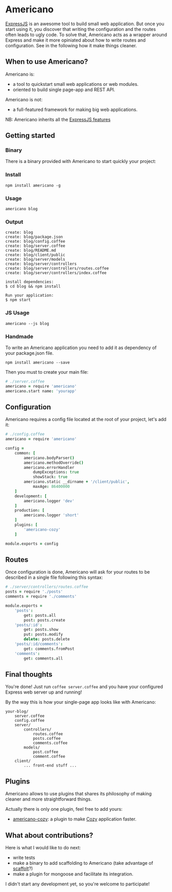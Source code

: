 # Americano

[ExpressJS](http://expressjs.com/)
is an awesome tool to build small web application. But once you start
using it, you discover that writing the configuration and the routes
often leads to ugly code. To solve that, Americano acts as a
wrapper around Express and make it more opiniated about how to write routes
and configuration. See in the following how it make things cleaner.

## When to use Americano?

Americano is:

* a tool to quickstart small web applications or web modules.
* oriented to build single page-app and REST API.

Americano is not:

* a full-featured framework for making big web applications.

NB: Americano inherits all the [ExpressJS
features](http://expressjs.com/guide.html)

## Getting started


### Binary

There is a binary provided with Americano to start quickly your project:

### Install

    npm install americano -g

### Usage

    americano blog

### Output

    create: blog
    create: blog/package.json
    create: blog/config.coffee
    create: blog/server.coffee
    create: blog/README.md
    create: blog/client/public
    create: blog/server/models
    create: blog/server/controllers
    create: blog/server/controllers/routes.coffee
    create: blog/server/controllers/index.coffee
      
    install dependencies:
    $ cd blog && npm install

    Run your application:
    $ npm start

### JS Usage

    americano --js blog

### Handmade

To write an Americano application you need to add it as dependency of your
package.json file.

    npm install americano --save

Then you must to create your main file:

```coffeescript
# ./server.coffee
americano = require 'americano'
americano.start name: 'yourapp'
```


## Configuration

Americano requires a config file located at the
root of your project, let's add it:

```coffeescript
# ./config.coffee
americano = require 'americano'

config =
    common: [
        americano.bodyParser()
        americano.methodOverride()
        americano.errorHandler
            dumpExceptions: true
            showStack: true
        americano.static __dirname + '/client/public',
            maxAge: 86400000
    ]
    development: [
        americano.logger 'dev'
    ]
    production: [
        americano.logger 'short'
    ]
    plugins: [
        'americano-cozy'
    ]

module.exports = config
```


## Routes

Once configuration is done, Americano will ask for your routes to be described
in a single file following this syntax:


```coffeescript
# ./server/controllers/routes.coffee
posts = require './posts'
comments = require './comments'

module.exports =
    'posts':
        get: posts.all
        post: posts.create
    'posts/:id':
        get: posts.show
        put: posts.modify
        delete: posts.delete
    'posts/:id/comments':
        get: comments.fromPost
    'comments':
        get: comments.all
```


## Final thoughts

You're done! Just run `coffee server.coffee` and you have your configured
Express web server up and running!

By the way this is how your single-page app looks like with Americano:


    your-blog/
        server.coffee
        config.coffee
        server/
            controllers/
                routes.coffee
                posts.coffee
                comments.coffee
            models/
                post.coffee
                comment.coffee
        client/
            ... front-end stuff ...

## Plugins

Americano allows to use plugins that shares its philosophy of making cleaner
and more straightforward things.

Actually there is only one plugin, feel free to add yours:

* [americano-cozy](https://github.com/frankrousseau/americano-cozy): a plugin 
to make [Cozy](http://cozy.io) application faster.

## What about contributions?

Here is what I would like to do next:

* write tests
* make a binary to add scaffolding to Americano (take advantage of 
  [scaffolt](https://github.com/paulmillr/scaffolt)?)
* make a plugin for mongoose and facilitate its integration.

I didn't start any development yet, so you're welcome to participate!

